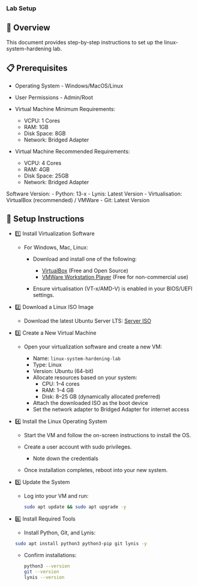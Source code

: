 ### Lab Setup

## 📖 Overview
This document provides step-by-step instructions to set up the linux-system-hardening lab. 

## 📋 Prerequisites

- Operating System - Windows/MacOS/Linux
- User Permissions - Admin/Root 

- Virtual Machine Minimum Requirements:
    - VCPU: 1 Cores
    - RAM: 1GB 
    - Disk Space: 8GB
    - Network: Bridged Adapter

- Virtual Machine Recommended Requirements:
    - VCPU: 4 Cores 
    - RAM: 4GB 
    - Disk Space: 25GB
    - Network: Bridged Adapter


Software Version:
    - Python: 13-x
    - Lynis: Latest Version
    - Virtualisation: VirtualBox (recommended) / VMWare
    - Git: Latest Version

## 🚀 Setup Instructions

- 1️⃣ Install Virtualization Software
    - For Windows, Mac, Linux:
        - Download and install one of the following: 
            - [VirtualBox](https://www.virtualbox.org/wiki/Downloads) (Free and Open Source)
            - [VMWare Workstation Player](https://www.vmware.com/products/workstation-player.html) (Free for non-commercial use)
        
        - Ensure virtualisation (VT-x/AMD-V) is enabled in your BIOS/UEFI settings.

- 2️⃣ Download a Linux ISO Image
    - Download the latest Ubuntu Server LTS:
        [Server ISO](https://ubuntu.com/download/server)

- 3️⃣ Create a New Virtual Machine

    - Open your virtualization software and create a new VM:

        - Name: `linux-system-hardening-lab`
        - Type: Linux
        - Version: Ubuntu (64-bit)
        - Allocate resources based on your system:
            - CPU: 1–4 cores
            - RAM: 1–4 GB
            - Disk: 8–25 GB (dynamically allocated preferred)
        - Attach the downloaded ISO as the boot device
        - Set the network adapter to Bridged Adapter for internet access

- 4️⃣ Install the Linux Operating System

    - Start the VM and follow the on-screen instructions to install the OS.

    - Create a user account with sudo privileges.
        - Note down the credentials 

    - Once installation completes, reboot into your new system.

- 5️⃣ Update the System
    - Log into your VM and run:

        ```bash 
        sudo apt update && sudo apt upgrade -y
        ``` 


- 6️⃣ Install Required Tools

    - Install Python, Git, and Lynis:  

    ```bash
    sudo apt install python3 python3-pip git lynis -y
    ```

    - Confirm installations:
        ```bash
        python3 --version
        git --version
        lynis --version
        ```



